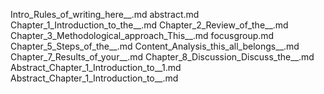 Intro_Rules_of_writing_here__.md
abstract.md
Chapter_1_Introduction_to_the__.md
Chapter_2_Review_of_the__.md
Chapter_3_Methodological_approach_This__.md
focusgroup.md
Chapter_5_Steps_of_the__.md
Content_Analysis_this_all_belongs__.md
Chapter_7_Results_of_your__.md
Chapter_8_Discussion_Discuss_the__.md
Abstract_Chapter_1_Introduction_to__1.md
Abstract_Chapter_1_Introduction_to__.md
    